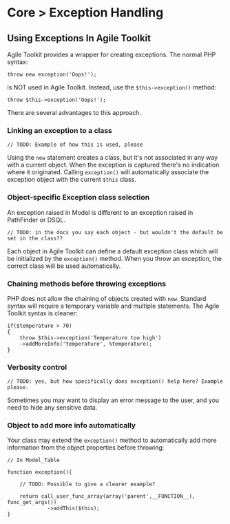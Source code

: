 # Core > Exception Handling

## Using Exceptions In Agile Toolkit

Agile Toolkit provides a wrapper for creating exceptions. The normal PHP syntax:

    throw new exception('Oops!');

is NOT used in Agile Toolkit. Instead, use the `$this->exception()` method:

    throw $this->exception('Oops!');

There are several advantages to this approach.

### Linking an exception to a class

    // TODO: Example of how this is used, please

Using the `new` statement creates a class, but it's not associated in any way with a current object. When the exception is captured there's no indication where it originated. Calling `exception()` will automatically associate the exception object with the current `$this` class.

### Object-specific Exception class selection

An exception raised in Model is different to an exception raised in PathFinder or DSQL. 

    // TODO: in the docs you say each object - but wouldn't the default be set in the class??

Each object in Agile Toolkit can define a default exception class which will be initialized by the `exception()` method. When you throw an exception, the correct class will be used automatically.

### Chaining methods before throwing exceptions

PHP does not allow the chaining of objects created with `new`. Standard syntax will require a temporary variable and multiple statements. The Agile Toolkit syntax is cleaner:

    if($temperature > 70)
    {
        throw $this->exception('Temperature too high')
        ->addMoreInfo('temperature', %temperature);
    }

### Verbosity control

    // TODO: yes, but how specifically does exception() help here? Example please.

Sometimes you may want to display an error message to the user, and you need to hide any sensitive data.

### Object to add more info automatically

Your class may extend the `exception()` method to automatically add more information from the object properties before throwing: 

    // In Model_Table

    function exception(){

        // TODO: Possible to give a clearer example?

        return call_user_func_array(array('parent',__FUNCTION__), func_get_args())
                 ->addThis($this);
    }

